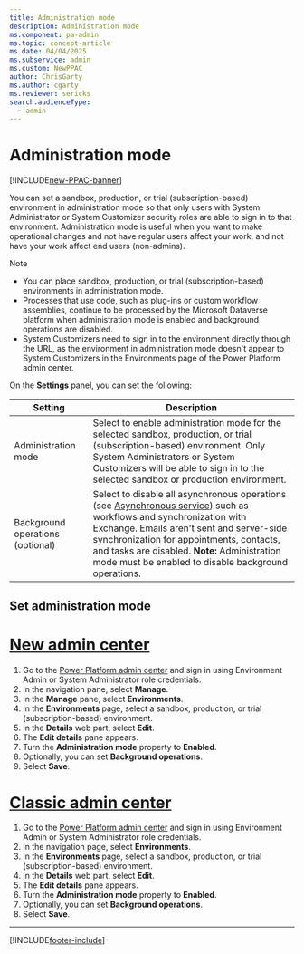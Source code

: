 ```yaml
---
title: Administration mode  
description: Administration mode
ms.component: pa-admin
ms.topic: concept-article
ms.date: 04/04/2025
ms.subservice: admin
ms.custom: NewPPAC
author: ChrisGarty
ms.author: cgarty
ms.reviewer: sericks
search.audienceType: 
  - admin
---
```


# Administration mode  

[!INCLUDE[new-PPAC-banner](~/includes/new-PPAC-banner.md)]

You can set a sandbox, production, or trial (subscription-based) environment in administration mode so that only users with System Administrator or System Customizer security roles are able to sign in to that environment. Administration mode is useful when you want to make operational changes and not have regular users affect your work, and not have your work affect end users (non-admins).  
  
> [!NOTE]
> - You can place sandbox, production, or trial (subscription-based) environments in administration mode.  
> - Processes that use code, such as plug-ins or custom workflow assemblies, continue to be processed by the Microsoft Dataverse platform when administration mode is enabled and background operations are disabled.
> - System Customizers need to sign in to the environment directly through the URL, as the environment in administration mode doesn't appear to System Customizers in the Environments page of the Power Platform admin center.
  
 On the **Settings** panel, you can set the following:  
  
|Setting|Description|  
|-------------|-----------------|  
|Administration mode | Select to enable administration mode for the selected sandbox, production, or trial (subscription-based) environment. Only System Administrators or System Customizers will be able to sign in to the selected sandbox or production environment.|  
|Background operations (optional) | Select to disable all asynchronous operations (see [Asynchronous service](/powerapps/developer/common-data-service/asynchronous-service)) such as workflows and synchronization with Exchange. Emails aren't sent and server-side synchronization for appointments, contacts, and tasks are disabled. **Note:**  Administration mode must be enabled to disable background operations.|  
  
## Set administration mode  

# [New admin center](#tab/new)

1. Go to the [Power Platform admin center](https://admin.powerplatform.microsoft.com) and sign in using Environment Admin or System Administrator role credentials.
1. In the navigation pane, select **Manage**.
1. In the **Manage** pane, select **Environments**.
1. In the **Environments** page, select a sandbox, production, or trial (subscription-based) environment.
1. In the **Details** web part, select **Edit**.
1. The **Edit details** pane appears.
1. Turn the **Administration mode** property to **Enabled**.
1. Optionally, you can set **Background operations**.
1. Select **Save**.

# [Classic admin center](#tab/classic)

1. Go to the [Power Platform admin center](https://admin.powerplatform.microsoft.com) and sign in using Environment Admin or System Administrator role credentials.
1. In the navigation page, select **Environments**.
1. In the **Environments** page, select a sandbox, production, or trial (subscription-based) environment.
1. In the **Details** web part, select **Edit**.
1. The **Edit details** pane appears.
1. Turn the **Administration mode** property to **Enabled**.
1. Optionally, you can set **Background operations**.
1. Select **Save**.

---

[!INCLUDE[footer-include](../includes/footer-banner.md)]

